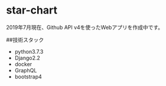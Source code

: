 # star-chart

2019年7月現在、Github API v4を使ったWebアプリを作成中です。

##技術スタック
- python3.7.3
- Django2.2
- docker
- GraphQL
- bootstrap4

